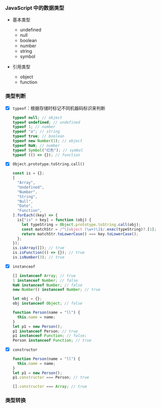 ### JavaScript 中的数据类型

- 基本类型

  - undefined
  - null
  - boolean
  - number
  - string
  - symbol

- 引用类型
  - object
  - function

### 类型判断

- [x] `typeof`：根据存储时标记不同机器码标识来判断

  ```js
  typeof null; // object
  typeof undefined; // undefined
  typeof 1; // number
  typeof "a"; // string
  typeof true; // boolean
  typeof new Number(1); // object
  typeof NaN; // number
  typeof Symbol("红色"); // symbol
  typeof (() => {}); // function
  ```

- [x] `Object.prototype.toString.call()`
  ```js
  const is = {};
  [
    "Array",
    "Undefined",
    "Number",
    "String",
    "Null",
    "Date",
    "Function",
  ].forEach((key) => {
    is["is" + key] = function (obj) {
      let typeString = Object.prototype.toString.call(obj);
      const matchStr = /^\[object (\w+)\]$/.exec(typeString)?.[1];
      return matchStr.toLowerCase() === key.toLowerCase();
    };
  });
  is.isArray([]); // true
  is.isFunction(() => {}); // true
  is.isNumber(3); // true
  ```
- [x] `instanceof`

  ```js
  [] instanceof Array; // true
  1 instanceof Number; // false
  NaN instanceof Number; // false
  new Number() instanceof Number; // true

  let obj = {};
  obj instanceof Object; // false

  function Person(name = "ll") {
    this.name = name;
  }
  let p1 = new Person();
  p1 instanceof Person; // true
  p1 instanceof Function; // false;
  Person instanceof Function; // true
  ```

- [x] `constructor`

  ```js
  function Person(name = "ll") {
    this.name = name;
  }
  let p1 = new Person();
  p1.constructor === Person; // true

  [].constructor === Array; // true
  ```

### 类型转换
